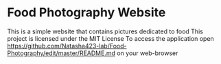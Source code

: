 # Food Photography Website
This is a simple website that contains pictures dedicated to food
This project is licensed under the MIT License
To access the application open  https://github.com/Natasha423-lab/Food-Photography/edit/master/README.md on your web-browser


